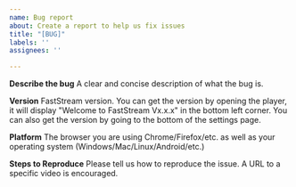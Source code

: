 ```yaml
---
name: Bug report
about: Create a report to help us fix issues
title: "[BUG]"
labels: ''
assignees: ''

---
```


**Describe the bug**
A clear and concise description of what the bug is.

**Version**
FastStream version. You can get the version by opening the player, it will display "Welcome to FastStream Vx.x.x" in the bottom left corner. You can also get the version by going to the bottom of the settings page.

**Platform**
The browser you are using Chrome/Firefox/etc. as well as your operating system (Windows/Mac/Linux/Android/etc.)

**Steps to Reproduce**
Please tell us how to reproduce the issue. A URL to a specific video is encouraged.